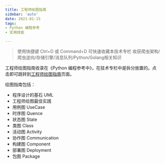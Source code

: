 ```yaml
---
title: 工程师绘图指南
sidebar: 'auto'
date: 2021-01-15
tags:
- Python 编程参考
- 实用技能

---
```


> 使用快捷键 Ctrl+D 或 Command+D 可快速收藏本技术专栏 收获爬虫架构/爬虫逆向/存储引擎/消息队列/Python/Golang相关知识



工程师绘图指南收录在《Python 编程参考中》，在技术专栏中是拆分放置的。点击即可跳转到[工程师绘图指南](https://www.weishidong.com/docs/uml/)页面。

绘图指南包括：
 - 程序设计的基石 UML
 - 工程师绘图最佳实践
 - 用例图 UseCase
 - 时序图 Quence
 - 状态图 State
 - 类图 Class
 - 活动图 Activity
 - 协作图 Communication
 - 构建图 Component
 - 部署图 Deployment
 - 包图 Package 

<Vssue :title="$title" />